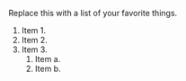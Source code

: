 Replace this with a list of your favorite things.
1. Item 1.
2. Item 2.
3. Item 3.
   1. Item a.
   2. Item b.
